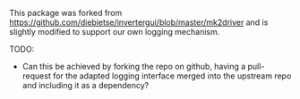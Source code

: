 This package was forked from https://github.com/diebietse/invertergui/blob/master/mk2driver and is slightly modified
to support our own logging mechanism.

TODO:
* Can this be achieved by forking the repo on github, having a pull-request for the adapted logging interface merged
into the upstream repo and including it as a dependency?
